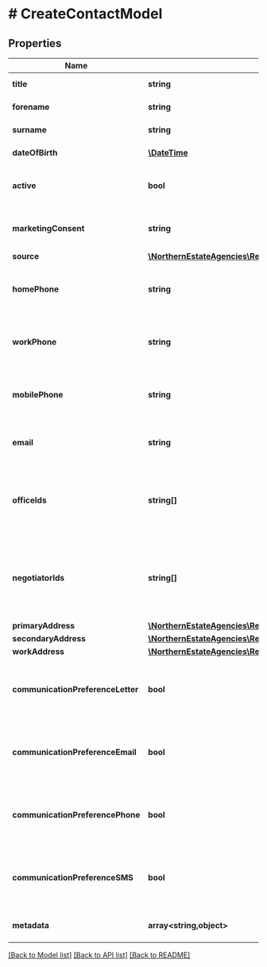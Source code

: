# # CreateContactModel

## Properties

Name | Type | Description | Notes
------------ | ------------- | ------------- | -------------
**title** | **string** | The contact&#39;s title  (eg. Mr, Mrs, Miss, Dr) | [optional]
**forename** | **string** | The contact&#39;s forename | [optional]
**surname** | **string** | The contact&#39;s surname |
**dateOfBirth** | [**\DateTime**](\DateTime.md) | The contact&#39;s date of birth | [optional]
**active** | **bool** | A flag determining whether or not the contact is currently active | [optional]
**marketingConsent** | **string** | The marketing consent status of the contact (grant/deny/notAsked) |
**source** | [**\NorthernEstateAgencies\ReapitFoundationsClient\Model\ContactsSource**](ContactsSource.md) |  | [optional]
**homePhone** | **string** | The home phone number of the contact (Required when no other contact details are provided) | [optional]
**workPhone** | **string** | The work phone number of the contact (Required when no other contact details are provided) | [optional]
**mobilePhone** | **string** | The mobile phone number of the contact (Required when no other contact details are provided) | [optional]
**email** | **string** | The email address of the contact (Required when no other contact details are provided) | [optional]
**officeIds** | **string[]** | A collection of unique identifiers of offices attached to the contact. The first item in the collection is considered the primary office |
**negotiatorIds** | **string[]** | A collection of unique identifiers of negotiators attached to the contact. The first item in the collection is considered the primary negotiator |
**primaryAddress** | [**\NorthernEstateAgencies\ReapitFoundationsClient\Model\ContactsPrimaryAddress**](ContactsPrimaryAddress.md) |  | [optional]
**secondaryAddress** | [**\NorthernEstateAgencies\ReapitFoundationsClient\Model\ContactsPrimaryAddress**](ContactsPrimaryAddress.md) |  | [optional]
**workAddress** | [**\NorthernEstateAgencies\ReapitFoundationsClient\Model\ContactsPrimaryAddress**](ContactsPrimaryAddress.md) |  | [optional]
**communicationPreferenceLetter** | **bool** | A flag determining whether or not the contact is happy to receive communications by letter | [optional]
**communicationPreferenceEmail** | **bool** | A flag determining whether or not the contact is happy to receive communications by email | [optional]
**communicationPreferencePhone** | **bool** | A flag determining whether or not the contact is happy to receive communications by phone | [optional]
**communicationPreferenceSMS** | **bool** | A flag determining whether or not the contact is happy to receive communications by SMS | [optional]
**metadata** | **array<string,object>** | App specific metadata to set against the contact | [optional]

[[Back to Model list]](../../README.md#models) [[Back to API list]](../../README.md#endpoints) [[Back to README]](../../README.md)
